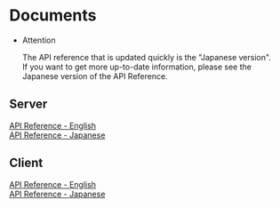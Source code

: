 # Documents

- Attention  

  The API reference that is updated quickly is the "Japanese version".  
  If you want to get more up-to-date information, please see the Japanese version of the API Reference.

## Server

[API Reference - English](https://nattyan-tv.github.io/HTTP_db/docs/en-us/server)  
[API Reference - Japanese](https://nattyan-tv.github.io/HTTP_db/docs/ja-jp/server)

## Client

[API Reference - English](https://nattyan-tv.github.io/HTTP_db/docs/en-us/client)  
[API Reference - Japanese](https://nattyan-tv.github.io/HTTP_db/docs/ja-jp/client)
